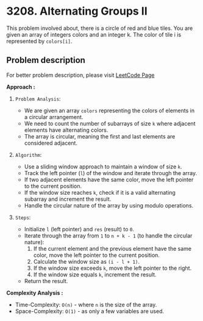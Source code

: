 # 3208. Alternating Groups II

This problem involved about, there is a circle of red and blue tiles. You are given an array of integers colors and an integer k. The color of tile i is represented by `colors[i]`.

## Problem description

For better problem description, please visit [LeetCode Page](https://leetcode.com/problems/alternating-groups-ii/description/)

**Approach :**<br/>

1. `Problem Analysis`:

    - We are given an array `colors` representing the colors of elements in a circular arrangement.
    - We need to count the number of subarrays of size `k` where adjacent elements have alternating colors.
    - The array is circular, meaning the first and last elements are considered adjacent.

2. `Algorithm`:

    - Use a sliding window approach to maintain a window of size `k`.
    - Track the left pointer (`l`) of the window and iterate through the array.
    - If two adjacent elements have the same color, move the left pointer to the current position.
    - If the window size reaches `k`, check if it is a valid alternating subarray and increment the result.
    - Handle the circular nature of the array by using modulo operations.

3. `Steps`:
    - Initialize `l` (left pointer) and `res` (result) to `0`.
    - Iterate through the array from `1` to `n + k - 1` (to handle the circular nature):
        1. If the current element and the previous element have the same color, move the left pointer to the current position.
        2. Calculate the window size as `(i - l + 1)`.
        3. If the window size exceeds `k`, move the left pointer to the right.
        4. If the window size equals `k`, increment the result.
    - Return the result.

**Complexity Analysis :**<br/>

-   Time-Complexity: `O(n)` - where `n` is the size of the array.
-   Space-Complexity: `O(1)` - as only a few variables are used.
